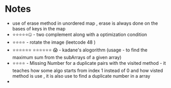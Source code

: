 # Notes 

* use of erase method in unordered map , erase is always done on the bases of keys in the map 
* ⭐⭐⭐⭐⭐🤐 - two complement along with a optimization condition 
* ⭐⭐⭐⭐ - rotate the image (leetcode 48 )
* ⭐⭐⭐⭐⭐⭐ ⭐⭐⭐⭐⭐⭐ 😱 - kadane's alogorithm (usage - to find the maximum sum from the subArrays of a given array)
* ⭐⭐⭐⭐ - Missing Number for a duplicate pairs with the visited method - it teaches how some algo starts from index 1 instead of 0 and how visted method is use , it is also use to find a duplicate number in a array 
* 


